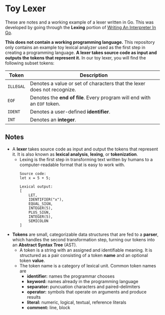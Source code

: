 # Toy Lexer
These are notes and a working example of a lexer written in Go. This was developed by going through the **Lexing** portion of [Writing An Interpreter In Go](https://interpreterbook.com/).

**This does not contain a working programming language.** This repository only contains an example toy lexical analyzer used as the first step in creating a programming language. **A lexer takes source code as input and outputs the tokens that represent it.** In our toy lexer, you will find the following subset tokens:

| Token | Description |
|-------|-------------|
| `ILLEGAL` | Denotes a value or set of characters that the lexer does not recognize. |
| `EOF` | Denotes the **end of file**. Every program will end with an `EOF` token. |
| `IDENT` | Denotes a user-defined **identifier**. |
| `INT` | Denotes an **integer**. |

## Notes
- A **lexer** takes source code as input and output the tokens that represent it. It is also known as **lexical analysis**, **lexing**, or **tokenization**.
  - Lexing is the first step in transforming text written by humans to a computer-readable format that is easy to work with.
    ```
    Source code:
    let x = 5 + 5;

    Lexical output:
    [
        LET,
        IDENTIFIER("x"),
        EQUAL_SIGN,
        INTEGER(5),
        PLUS_SIGN,
        INTEGER(5),
        SEMICOLON
    ]
    ```
- **Tokens** are small, categorizable data structures that are fed to a **parser**, which handles the second transformation step, turning our tokens into an **Abstract Syntax Tree** (AST).
  - A token is a string with an assigned and identifiable meaning. It is structured as a pair consisting of a token **name** and an optional token **value**.
  - The token name is a category of lexical unit. Common token names are
    - **identifier:** names the programmar chooses
    - **keyword:** names already in the programming language
    - **separator:** puncuation characters and paired-delimiters
    - **operator:** symbols that operate on arguments and produce results
    - **literal:** numeric, logical, textual, reference literals
    - **comment:** line, block
